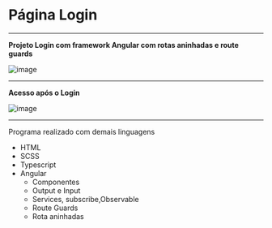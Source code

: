 # Página Login
---
**Projeto Login com framework Angular com rotas aninhadas e route guards**

![image](https://github.com/PedroHenrique1s/Projeto-Login/assets/122485446/4819821b-4886-4025-a949-7b7a96e982fd)

---
**Acesso após o Login**

![image](https://github.com/PedroHenrique1s/Projeto-Login/assets/122485446/a1d5b99d-51c5-4ad5-b40a-99fbb17d09b5)

---
Programa realizado com demais linguagens 

* HTML
* SCSS
* Typescript
* Angular
   - Componentes
   - Output e Input
   - Services, subscribe,Observable
   - Route Guards
   - Rota aninhadas 
